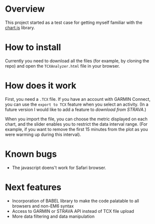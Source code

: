 # Overview

This project started as a test case for getting myself familiar with the [chart.js](https://www.chartjs.org/) library.

# How to install
Currently you need to download all the files (for example, by cloning the repo) and open the `TCXAnalyzer.html` file in your browser.

# How does it work
First, you need a `.TCX` file. If you have an account with GARMIN Connect, you can use the `export to TCX` feature when you select an activity.
(In a future version I would like to add a feature to _download from STRAVA_.)

When you import the file, you can choose the metric displayed on each chart, and the slider enables you to restrict the data interval range. (For example, if you want to remove the first 15 minutes from the plot as you were warming up during this interval).

# Known bugs

- The javascript doens't work for Safari browser.

# Next features

- Incorporation of BABEL library to make the code palatable to all browsers and non-EM6 syntax
- Access to GARMIN or STRAVA API instead of TCX file upload
- More data filtering and data manipulation


